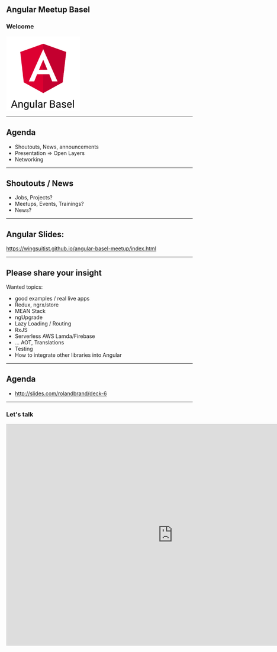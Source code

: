 ## Angular Meetup Basel

### Welcome

<img src="theme/assets/angular2-basel.png" style="height:200px">

----

## Agenda

*   Shoutouts, News, announcements
*   Presentation => Open Layers
*   Networking


----

## Shoutouts / News

*   Jobs, Projects?
*   Meetups, Events, Trainings?
*   News?


----

## Angular Slides:

<https://wingsuitist.github.io/angular-basel-meetup/index.html>

----

## Please share your insight

Wanted topics:

*   good examples / real live apps
*   Redux, ngrx/store
*   MEAN Stack
*   ngUpgrade
*   Lazy Loading / Routing
*   RxJS
*   Serverless AWS Lamda/Firebase
*   ... AOT, Translations
*   Testing
*   How to integrate other libraries into Angular


---

## Agenda

*    http://slides.com/rolandbrand/deck-6

---

### Let's talk

<iframe src="https://giphy.com/embed/26ufbjVtvdCaikoP6" width="900" height="600" frameBorder="0" class="giphy-embed" allowFullScreen></iframe>
